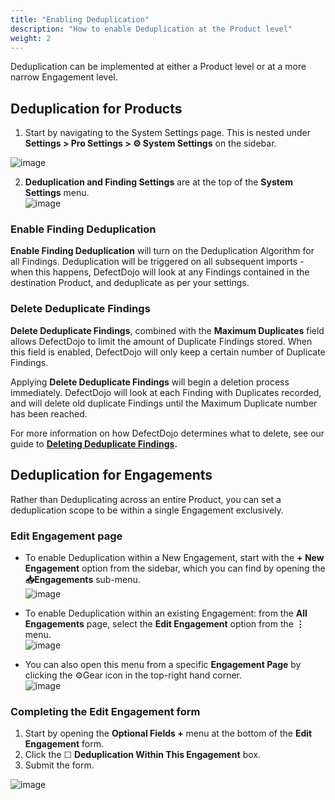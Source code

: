 ```yaml
---
title: "Enabling Deduplication"
description: "How to enable Deduplication at the Product level"
weight: 2
---
```


Deduplication can be implemented at either a Product level or at a more narrow Engagement level.

## Deduplication for Products

1. Start by navigating to the System Settings page. This is nested under **Settings \> Pro Settings \> ⚙️ System Settings** on the sidebar.

![image](images/Enabling_Product-Level_Deduplication.png)

2. **Deduplication and Finding Settings** are at the top of the **System Settings** menu.  
​
![image](images/Enabling_Product-Level_Deduplication_2.png)

### Enable Finding Deduplication

**Enable Finding Deduplication** will turn on the Deduplication Algorithm for all Findings. Deduplication will be triggered on all subsequent imports \- when this happens, DefectDojo will look at any Findings contained in the destination Product, and deduplicate as per your settings. 

### Delete Deduplicate Findings

**Delete Deduplicate Findings**, combined with the **Maximum Duplicates** field allows DefectDojo to limit the amount of Duplicate Findings stored. When this field is enabled, DefectDojo will only keep a certain number of Duplicate Findings.

Applying **Delete Deduplicate Findings** will begin a deletion process immediately. DefectDojo will look at each Finding with Duplicates recorded, and will delete old duplicate Findings until the Maximum Duplicate number has been reached.

For more information on how DefectDojo determines what to delete, see our guide to **[Deleting Deduplicate Findings](../delete_deduplicates/).**

## Deduplication for Engagements

Rather than Deduplicating across an entire Product, you can set a deduplication scope to be within a single Engagement exclusively.

### Edit Engagement page

* To enable Deduplication within a New Engagement, start with the **\+ New Engagement** option from the sidebar, which you can find by opening the **📥Engagements** sub\-menu.  
​
![image](images/Enabling_Deduplication_within_an_Engagement.png)

* To enable Deduplication within an existing Engagement: from the **All Engagements** page, select the **Edit Engagement** option from the **⋮** menu.   
​
![image](images/Enabling_Deduplication_within_an_Engagement_2.png)

* You can also open this menu from a specific **Engagement Page** by clicking the ⚙️Gear icon in the top\-right hand corner.  
​
![image](images/Enabling_Deduplication_within_an_Engagement_3.png)

### Completing the Edit Engagement form

1. Start by opening the **Optional Fields \+** menu at the bottom of the **Edit Engagement** form.
2. Click the ☐ **Deduplication Within This Engagement** box.
3. Submit the form.

![image](images/Enabling_Deduplication_within_an_Engagement_4.png)